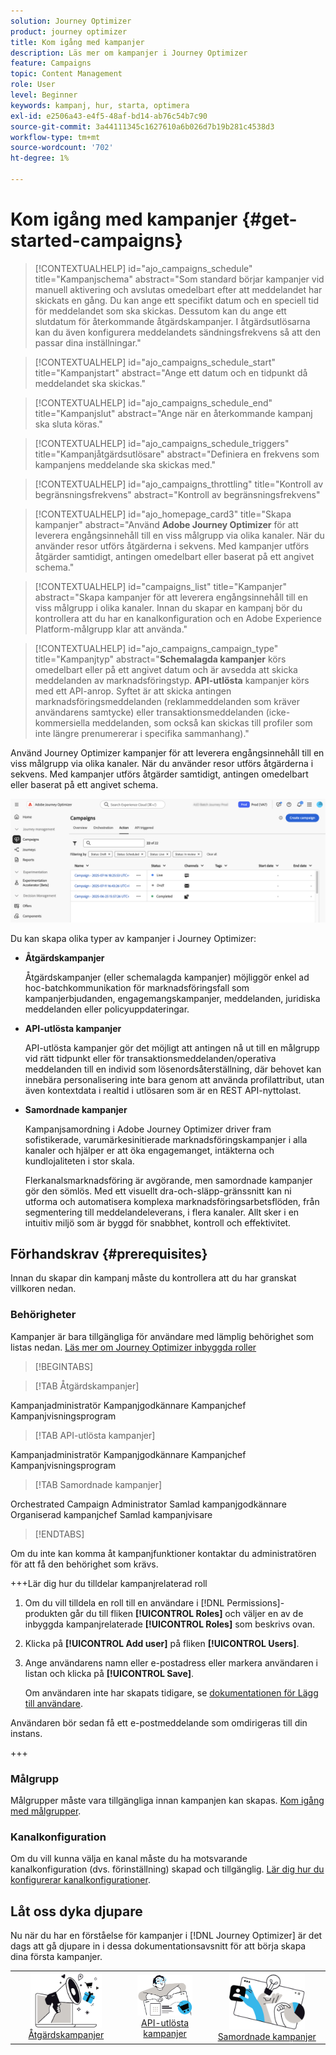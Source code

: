 ```yaml
---
solution: Journey Optimizer
product: journey optimizer
title: Kom igång med kampanjer
description: Läs mer om kampanjer i Journey Optimizer
feature: Campaigns
topic: Content Management
role: User
level: Beginner
keywords: kampanj, hur, starta, optimera
exl-id: e2506a43-e4f5-48af-bd14-ab76c54b7c90
source-git-commit: 3a44111345c1627610a6b026d7b19b281c4538d3
workflow-type: tm+mt
source-wordcount: '702'
ht-degree: 1%

---
```


# Kom igång med kampanjer {#get-started-campaigns}

>[!CONTEXTUALHELP]
>id="ajo_campaigns_schedule"
>title="Kampanjschema"
>abstract="Som standard börjar kampanjer vid manuell aktivering och avslutas omedelbart efter att meddelandet har skickats en gång. Du kan ange ett specifikt datum och en speciell tid för meddelandet som ska skickas. Dessutom kan du ange ett slutdatum för återkommande åtgärdskampanjer. I åtgärdsutlösarna kan du även konfigurera meddelandets sändningsfrekvens så att den passar dina inställningar."

>[!CONTEXTUALHELP]
>id="ajo_campaigns_schedule_start"
>title="Kampanjstart"
>abstract="Ange ett datum och en tidpunkt då meddelandet ska skickas."

>[!CONTEXTUALHELP]
>id="ajo_campaigns_schedule_end"
>title="Kampanjslut"
>abstract="Ange när en återkommande kampanj ska sluta köras."

>[!CONTEXTUALHELP]
>id="ajo_campaigns_schedule_triggers"
>title="Kampanjåtgärdsutlösare"
>abstract="Definiera en frekvens som kampanjens meddelande ska skickas med."

>[!CONTEXTUALHELP]
>id="ajo_campaigns_throttling"
>title="Kontroll av begränsningsfrekvens"
>abstract="Kontroll av begränsningsfrekvens"

>[!CONTEXTUALHELP]
>id="ajo_homepage_card3"
>title="Skapa kampanjer"
>abstract="Använd **Adobe Journey Optimizer** för att leverera engångsinnehåll till en viss målgrupp via olika kanaler. När du använder resor utförs åtgärderna i sekvens. Med kampanjer utförs åtgärder samtidigt, antingen omedelbart eller baserat på ett angivet schema."

>[!CONTEXTUALHELP]
>id="campaigns_list"
>title="Kampanjer"
>abstract="Skapa kampanjer för att leverera engångsinnehåll till en viss målgrupp i olika kanaler. Innan du skapar en kampanj bör du kontrollera att du har en kanalkonfiguration och en Adobe Experience Platform-målgrupp klar att använda."

>[!CONTEXTUALHELP]
>id="ajo_campaigns_campaign_type"
>title="Kampanjtyp"
>abstract="**Schemalagda kampanjer** körs omedelbart eller på ett angivet datum och är avsedda att skicka meddelanden av marknadsföringstyp. **API-utlösta** kampanjer körs med ett API-anrop. Syftet är att skicka antingen marknadsföringsmeddelanden (reklammeddelanden som kräver användarens samtycke) eller transaktionsmeddelanden (icke-kommersiella meddelanden, som också kan skickas till profiler som inte längre prenumererar i specifika sammanhang)."

Använd Journey Optimizer kampanjer för att leverera engångsinnehåll till en viss målgrupp via olika kanaler. När du använder resor utförs åtgärderna i sekvens. Med kampanjer utförs åtgärder samtidigt, antingen omedelbart eller baserat på ett angivet schema.

![](assets/gs-campaigns.png)

Du kan skapa olika typer av kampanjer i Journey Optimizer:

* **Åtgärdskampanjer**

  Åtgärdskampanjer (eller schemalagda kampanjer) möjliggör enkel ad hoc-batchkommunikation för marknadsföringsfall som kampanjerbjudanden, engagemangskampanjer, meddelanden, juridiska meddelanden eller policyuppdateringar.

* **API-utlösta kampanjer**

  API-utlösta kampanjer gör det möjligt att antingen nå ut till en målgrupp vid rätt tidpunkt eller för transaktionsmeddelanden/operativa meddelanden till en individ som lösenordsåterställning, där behovet kan innebära personalisering inte bara genom att använda profilattribut, utan även kontextdata i realtid i utlösaren som är en REST API-nyttolast.

* **Samordnade kampanjer**

  Kampanjsamordning i Adobe Journey Optimizer driver fram sofistikerade, varumärkesinitierade marknadsföringskampanjer i alla kanaler och hjälper er att öka engagemanget, intäkterna och kundlojaliteten i stor skala.

  Flerkanalsmarknadsföring är avgörande, men samordnade kampanjer gör den sömlös. Med ett visuellt dra-och-släpp-gränssnitt kan ni utforma och automatisera komplexa marknadsföringsarbetsflöden, från segmentering till meddelandeleverans, i flera kanaler. Allt sker i en intuitiv miljö som är byggd för snabbhet, kontroll och effektivitet.

## Förhandskrav {#prerequisites}

Innan du skapar din kampanj måste du kontrollera att du har granskat villkoren nedan.

### Behörigheter

Kampanjer är bara tillgängliga för användare med lämplig behörighet som listas nedan. [Läs mer om Journey Optimizer inbyggda roller](../administration/ootb-product-profiles.md)

>[!BEGINTABS]

>[!TAB Åtgärdskampanjer]

Kampanjadministratör
Kampanjgodkännare
Kampanjchef
Kampanjvisningsprogram

>[!TAB API-utlösta kampanjer]

Kampanjadministratör
Kampanjgodkännare
Kampanjchef
Kampanjvisningsprogram

>[!TAB Samordnade kampanjer]

Orchestrated Campaign Administrator
Samlad kampanjgodkännare
Organiserad kampanjchef
Samlad kampanjvisare

>[!ENDTABS]

Om du inte kan komma åt kampanjfunktioner kontaktar du administratören för att få den behörighet som krävs.

+++Lär dig hur du tilldelar kampanjrelaterad roll

1. Om du vill tilldela en roll till en användare i [!DNL Permissions]-produkten går du till fliken **[!UICONTROL Roles]** och väljer en av de inbyggda kampanjrelaterade **[!UICONTROL Roles]** som beskrivs ovan.

1. Klicka på **[!UICONTROL Add user]** på fliken **[!UICONTROL Users]**.

1. Ange användarens namn eller e-postadress eller markera användaren i listan och klicka på **[!UICONTROL Save]**.

   Om användaren inte har skapats tidigare, se [dokumentationen för Lägg till användare](https://experienceleague.adobe.com/en/docs/experience-platform/access-control/ui/users).

Användaren bör sedan få ett e-postmeddelande som omdirigeras till din instans.

+++

### Målgrupp

Målgrupper måste vara tillgängliga innan kampanjen kan skapas. [Kom igång med målgrupper](../audience/about-audiences.md).

### Kanalkonfiguration

Om du vill kunna välja en kanal måste du ha motsvarande kanalkonfiguration (dvs. förinställning) skapad och tillgänglig. [Lär dig hur du konfigurerar kanalkonfigurationer](../configuration/channel-surfaces.md).

## Låt oss dyka djupare

Nu när du har en förståelse för kampanjer i [!DNL Journey Optimizer] är det dags att gå djupare in i dessa dokumentationsavsnitt för att börja skapa dina första kampanjer.

<table style="table-layout:fixed"><tr style="border: 0; text-align: center;">
<td><a href="create-campaign.md"><img width="70%" alt="åtgärdskampanjer" src="assets/do-not-localize/gs-action-campaign.png"></a><br/><a href="create-campaign.md">Åtgärdskampanjer</a></td>
<td><a href="api-triggered-campaigns.md"><img width="70%" alt="sms" src="assets/do-not-localize/gs-api-triggered-campaign.png"></a><br/><a href="api-triggered-campaigns.md">API-utlösta kampanjer</a></td>
<td><a href="../orchestrated/gs-orchestrated-campaigns.md"><img width="70%" alt="push" src="assets/do-not-localize/gs-orchestrated-campaign.png"></a><a href="../orchestrated/gs-orchestrated-campaigns.md">Samordnade kampanjer</a></td>
</tr></table>
